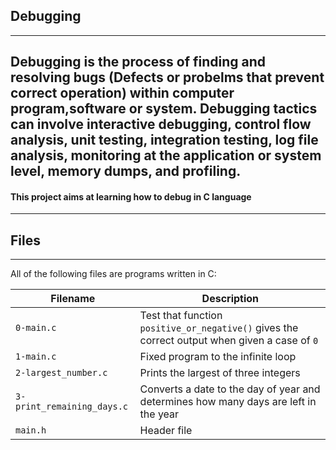 ## Debugging
-------------------------------------------------
Debugging is the process of finding and resolving bugs (Defects or probelms that prevent correct operation) within computer program,software or system. Debugging tactics can involve interactive debugging, control flow analysis, unit testing, integration testing, log file analysis, monitoring at the application or system level, memory dumps, and profiling.
------------------------------------------------------------------
#### This project aims at learning how to debug in C language
---------------------------------------------------
## Files
-----------------------------------------------------
All of the following files are programs written in C:


|	 Filename 		  |		 				Description						  |
| ------------------   		  | ------------------------------------------------------------------ 					  |
| ```0-main.c```  		  | Test that function ```positive_or_negative()``` gives the correct output when given a case of ```0``` |
| ```1-main.c```  		  | Fixed program to the infinite loop  								  |
| ```2-largest_number.c```  	  | Prints the largest of three integers  								  |
| ```3-print_remaining_days.c```  | Converts a date to the day of year and determines how many days are left in the year  		  |
| ```main.h```  		  | Header file  											  |
